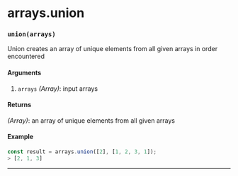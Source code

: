 # arrays.union

<!-- div class="doc-container" -->

<!-- div -->


<!-- div -->

<h3 id="unionarrays"><code>union(arrays)</code></h3>

Union creates an array of unique elements from all given arrays in order encountered

#### Arguments
1. `arrays` *(Array)*: input arrays

#### Returns
*(Array)*: an array of unique elements from all given arrays

#### Example
```js
const result = arrays.union([2], [1, 2, 3, 1]);
> [2, 1, 3]
```
---

<!-- /div -->

<!-- /div -->

<!-- /div -->
